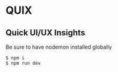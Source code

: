 # QUIX
## Quick UI/UX Insights

Be sure to have nodemon installed globally

```
$ npm i
$ npm run dev
```